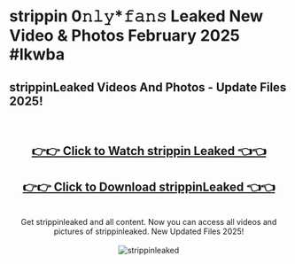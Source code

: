 # strippin 0𝚗𝚕𝚢*𝚏𝚊𝚗𝚜 Leaked New Video & Photos February 2025 #lkwba

<h2>strippinLeaked Videos And Photos - Update Files 2025!</h2>
<br>
<div align="center">
<h2><a href="https://mediaupload.pro?title=strippin&ref=11F" rel="nofollow">👉👉 Click to Watch strippin Leaked 👈👈</a></h2>
<h2><a href="https://mediaupload.pro?title=strippin&ref=11F" rel="nofollow">👉👉 Click to Download strippinLeaked 👈👈</a></h2>
<br>
Get strippinleaked and all content. Now you can access all videos and pictures of strippinleaked. New Updated Files 2025!
<br>
<br>
<a href="https://mediaupload.pro?title=strippin&ref=11F" rel="nofollow" data-target="animated-image.originalLink"><img src="https://i.ibb.co/Gkj2r4b/banner.png" alt="strippinleaked" style="max-width: 100%; display: inline-block;" data-target="animated-image.originalImage"></a>
</div>
<br>

